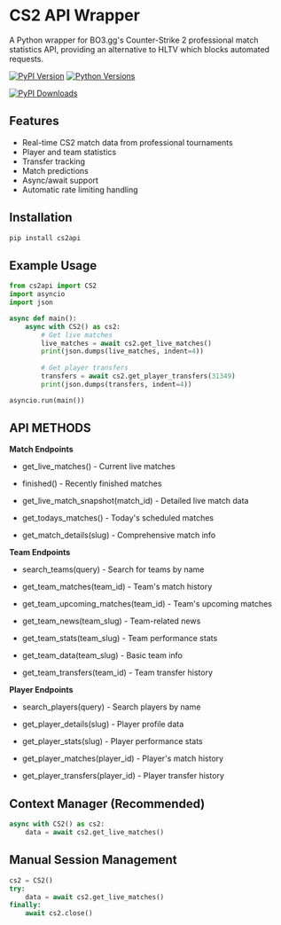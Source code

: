 # CS2 API Wrapper

A Python wrapper for BO3.gg's Counter-Strike 2 professional match statistics API, providing an alternative to HLTV which blocks automated requests.

[![PyPI Version](https://img.shields.io/pypi/v/cs2api)](https://pypi.org/project/cs2api/)
[![Python Versions](https://img.shields.io/pypi/pyversions/cs2api)](https://pypi.org/project/cs2api/)

[![PyPI Downloads](https://static.pepy.tech/badge/sofascore-wrapper)](https://pepy.tech/projects/cs2api)

## Features

- Real-time CS2 match data from professional tournaments
- Player and team statistics
- Transfer tracking
- Match predictions
- Async/await support
- Automatic rate limiting handling

## Installation

```bash
pip install cs2api
```

## Example Usage

```py
from cs2api import CS2
import asyncio
import json

async def main():
    async with CS2() as cs2:
        # Get live matches
        live_matches = await cs2.get_live_matches()
        print(json.dumps(live_matches, indent=4))
        
        # Get player transfers
        transfers = await cs2.get_player_transfers(31349)
        print(json.dumps(transfers, indent=4))

asyncio.run(main())
```

## API METHODS

**Match Endpoints**

- get_live_matches() - Current live matches

- finished() - Recently finished matches

- get_live_match_snapshot(match_id) - Detailed live match data

- get_todays_matches() - Today's scheduled matches

- get_match_details(slug) - Comprehensive match info

**Team Endpoints**

- search_teams(query) - Search for teams by name

- get_team_matches(team_id) - Team's match history

- get_team_upcoming_matches(team_id) - Team's upcoming matches

- get_team_news(team_slug) - Team-related news

- get_team_stats(team_slug) - Team performance stats

- get_team_data(team_slug) - Basic team info

- get_team_transfers(team_id) - Team transfer history

**Player Endpoints**

- search_players(query) - Search players by name

- get_player_details(slug) - Player profile data

- get_player_stats(slug) - Player performance stats

- get_player_matches(player_id) - Player's match history

- get_player_transfers(player_id) - Player transfer history

## Context Manager (Recommended)

```py
async with CS2() as cs2:
    data = await cs2.get_live_matches()
```

## Manual Session Management

```py
cs2 = CS2()
try:
    data = await cs2.get_live_matches()
finally:
    await cs2.close()
```
